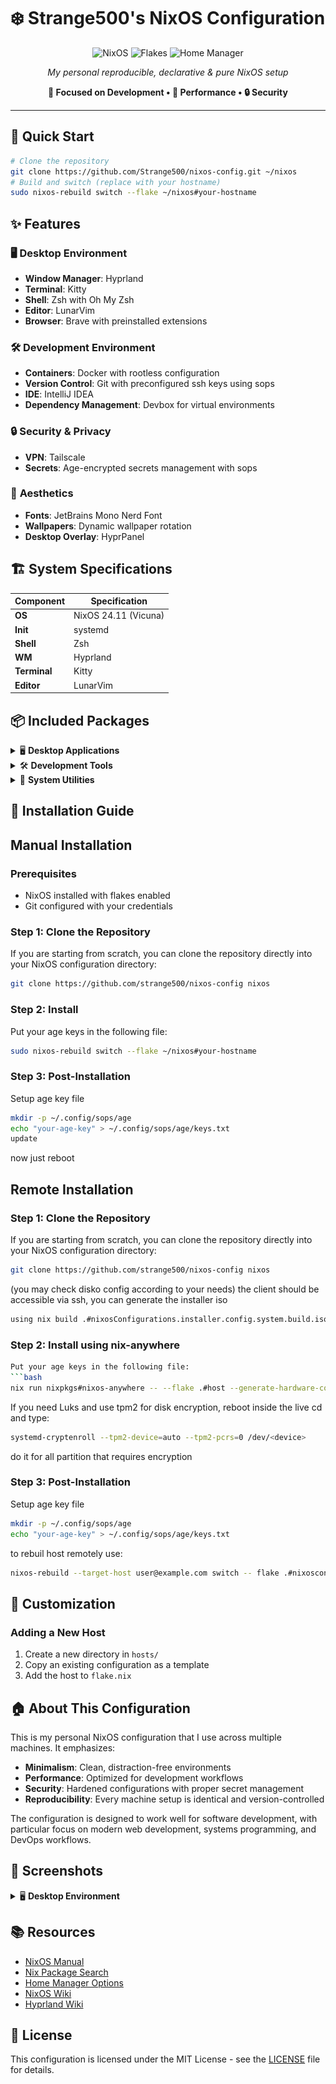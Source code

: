 # ❄️ Strange500's NixOS Configuration

<div align="center">

![NixOS](https://img.shields.io/badge/NixOS-5277C3?style=for-the-badge&logo=nixos&logoColor=white)
![Flakes](https://img.shields.io/badge/Nix_Flakes-Enabled-blue?style=for-the-badge)
![Home Manager](https://img.shields.io/badge/Home_Manager-Configured-orange?style=for-the-badge)


*My personal reproducible, declarative & pure NixOS setup*

**🎯 Focused on Development • 🚀 Performance • 🔒 Security**

</div>

---

## 🚀 Quick Start

```bash
# Clone the repository
git clone https://github.com/Strange500/nixos-config.git ~/nixos
# Build and switch (replace with your hostname)
sudo nixos-rebuild switch --flake ~/nixos#your-hostname
```

## ✨ Features

### 🖥️ **Desktop Environment**
- **Window Manager**: Hyprland
- **Terminal**: Kitty
- **Shell**: Zsh with Oh My Zsh
- **Editor**: LunarVim
- **Browser**: Brave with preinstalled extensions

### 🛠️ **Development Environment**
- **Containers**: Docker with rootless configuration
- **Version Control**: Git with preconfigured ssh keys using sops
- **IDE**: IntelliJ IDEA
- **Dependency Management**: Devbox for virtual environments

### 🔒 **Security & Privacy**
- **VPN**: Tailscale
- **Secrets**: Age-encrypted secrets management with sops

### 🎨 **Aesthetics**
- **Fonts**: JetBrains Mono Nerd Font
- **Wallpapers**: Dynamic wallpaper rotation
- **Desktop Overlay**: HyprPanel

## 🏗️ System Specifications

| Component | Specification        |
|-----------|----------------------|
| **OS** | NixOS 24.11 (Vicuna) |
| **Init** | systemd              |
| **Shell** | Zsh                  |
| **WM** | Hyprland             |
| **Terminal** | Kitty                |
| **Editor** | LunarVim             |

## 📦 Included Packages

<details>
<summary>🖥️ <b>Desktop Applications</b></summary>

- **Browser**: Firefox
- **Communication**: Discord
- **Media**: mpv
- **VM**: QEMU/KVM with virt-manager

</details>

<details>
<summary>🛠️ <b>Development Tools</b></summary>

- **Git Ecosystem**: Git, Lazygit
- **Containers**: Docker, Docker Compose

</details>

<details>
<summary>🔧 <b>System Utilities</b></summary>

- **System Monitoring**: btop, fastfetch
- **File Management**: yazi, bat
- **Archive Tools**: unzip, unrar
- **Network**: wget, curl, rsync

</details>

## 🚀 Installation Guide

## Manual Installation

### Prerequisites
- NixOS installed with flakes enabled
- Git configured with your credentials

### Step 1: Clone the Repository
If you are starting from scratch, you can clone the repository directly into your NixOS configuration directory:
```bash
git clone https://github.com/strange500/nixos-config nixos
```

### Step 2: Install 
Put your age keys in the following file:
```bash
sudo nixos-rebuild switch --flake ~/nixos#your-hostname
```

### Step 3: Post-Installation
Setup age key file
```bash
mkdir -p ~/.config/sops/age
echo "your-age-key" > ~/.config/sops/age/keys.txt
update
```

now just reboot

## Remote Installation

### Step 1: Clone the Repository
If you are starting from scratch, you can clone the repository directly into your NixOS configuration directory:
```bash
git clone https://github.com/strange500/nixos-config nixos
```

(you may check disko config according to your needs) the client should be accessible via ssh, you can generate the installer iso 
```bash
using nix build .#nixosConfigurations.installer.config.system.build.isoImage
```
### Step 2: Install using nix-anywhere
```bash
Put your age keys in the following file:
```bash
nix run nixpkgs#nixos-anywhere -- --flake .#host --generate-hardware-config nixos-generate-config ./hardware-configuration.nix root@ip-address
```
If you need Luks and use tpm2 for disk encryption, reboot inside the live cd and type:
```bash
systemd-cryptenroll --tpm2-device=auto --tpm2-pcrs=0 /dev/<device>
```
do it for all partition that requires encryption

### Step 3: Post-Installation

Setup age key file
```bash
mkdir -p ~/.config/sops/age
echo "your-age-key" > ~/.config/sops/age/keys.txt
```

to rebuil host remotely use:
```bash
nixos-rebuild --target-host user@example.com switch -- flake .#nixosconfig 
```



## 🔧 Customization

### Adding a New Host
1. Create a new directory in `hosts/`
2. Copy an existing configuration as a template
4. Add the host to `flake.nix`


## 🏠 About This Configuration

This is my personal NixOS configuration that I use across multiple machines. It emphasizes:

- **Minimalism**: Clean, distraction-free environments
- **Performance**: Optimized for development workflows
- **Security**: Hardened configurations with proper secret management
- **Reproducibility**: Every machine setup is identical and version-controlled

The configuration is designed to work well for software development, with particular focus on modern web development, systems programming, and DevOps workflows.

## 📸 Screenshots

<details>
<summary>🖥️ <b>Desktop Environment</b></summary>

![Desktop](./docs/1751122954_grim.png)

![Desktop](./docs/1751122972_grim.png)

</details>


## 📚 Resources

- [NixOS Manual](https://nixos.org/manual/nixos/stable/)
- [Nix Package Search](https://search.nixos.org/)
- [Home Manager Options](https://nix-community.github.io/home-manager/options.html)
- [NixOS Wiki](https://nixos.wiki/)
- [Hyprland Wiki](https://wiki.hyprland.org/)

## 📄 License

This configuration is licensed under the MIT License - see the [LICENSE](LICENSE) file for details.
